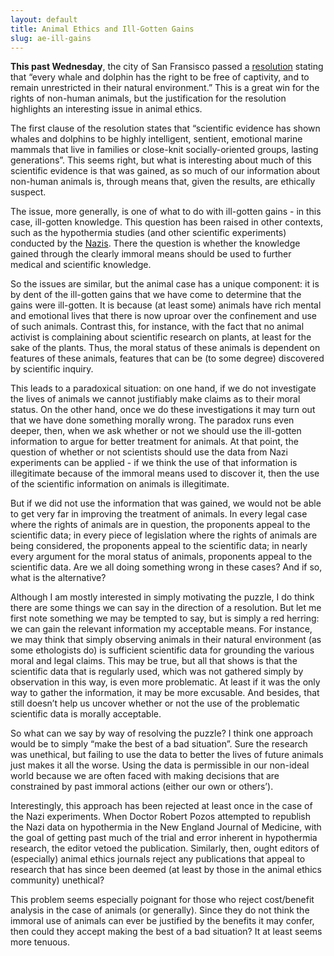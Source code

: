 ```yaml
---
layout: default
title: Animal Ethics and Ill-Gotten Gains
slug: ae-ill-gains
---
```

**This past Wednesday**, the city of San Fransisco passed a [resolution](https://sfgov.legistar.com/View.ashx?M=F&ID=3285466&GUID=AF43E996-E799-4A20-83C7-00C6B0860D74) stating that “every whale and dolphin has the right to be free of captivity, and to remain unrestricted in their natural environment.” This is a great win for the rights of non-human animals, but the justification for the resolution highlights an interesting issue in animal ethics.

The first clause of the resolution states that “scientific evidence has shown whales and dolphins to be highly intelligent, sentient, emotional marine mammals that live in families or close-knit socially-oriented groups, lasting generations”. This seems right, but what is interesting about much of this scientific evidence is that was gained, as so much of our information about non-human animals is, through means that, given the results, are ethically suspect.

The issue, more generally, is one of what to do with ill-gotten gains - in this case, ill-gotten knowledge. This question has been raised in other contexts, such as the hypothermia studies (and other scientific experiments) conducted by the [Nazis](http://www.jlaw.com/Articles/NaziMedEx.html). There the question is whether the knowledge gained through the clearly immoral means should be used to further medical and scientific knowledge.

So the issues are similar, but the animal case has a unique component: it is by dent of the ill-gotten gains that we have come to determine that the gains were ill-gotten. It is because (at least some) animals have rich mental and emotional lives that there is now uproar over the confinement and use of such animals. Contrast this, for instance, with the fact that no animal activist is complaining about scientific research on plants, at least for the sake of the plants. Thus, the moral status of these animals is dependent on features of these animals, features that can be (to some degree) discovered by scientific inquiry.

This leads to a paradoxical situation: on one hand, if we do not investigate the lives of animals we cannot justifiably make claims as to their moral status. On the other hand, once we do these investigations it may turn out that we have done something morally wrong. The paradox runs even deeper, then, when we ask whether or not we should use the ill-gotten information to argue for better treatment for animals. At that point, the question of whether or not scientists should use the data from Nazi experiments can be applied - if we think the use of that information is illegitimate because of the immoral means used to discover it, then the use of the scientific information on animals is illegitimate.

But if we did not use the information that was gained, we would not be able to get very far in improving the treatment of animals. In every legal case where the rights of animals are in question, the proponents appeal to the scientific data; in every piece of legislation where the rights of animals are being considered, the proponents appeal to the scientific data; in nearly every argument for the moral status of animals, proponents appeal to the scientific data. Are we all doing something wrong in these cases? And if so, what is the alternative?

Although I am mostly interested in simply motivating the puzzle, I do think there are some things we can say in the direction of a resolution. But let me first note something we may be tempted to say, but is simply a red herring: we can gain the relevant information my acceptable means. For instance, we may think that simply observing animals in their natural environment (as some ethologists do) is sufficient scientific data for grounding the various moral and legal claims. This may be true, but all that shows is that the scientific data that is regularly used, which was not gathered simply by observation in this way, is even more problematic. At least if it was the only way to gather the information, it may be more excusable. And besides, that still doesn’t help us uncover whether or not the use of the problematic scientific data is morally acceptable.

So what can we say by way of resolving the puzzle? I think one approach would be to simply “make the best of a bad situation”. Sure the research was unethical, but failing to use the data to better the lives of future animals just makes it all the worse. Using the data is permissible in our non-ideal world because we are often faced with making decisions that are constrained by past immoral actions (either our own or others’).

Interestingly, this approach has been rejected at least once in the case of the Nazi experiments. When Doctor Robert Pozos attempted to republish the Nazi data on hypothermia in the New England Journal of Medicine, with the goal of getting past much of the trial and error inherent in hypothermia research, the editor vetoed the publication. Similarly, then, ought editors of (especially) animal ethics journals reject any publications that appeal to research that has since been deemed (at least by those in the animal ethics community) unethical?

This problem seems especially poignant for those who reject cost/benefit analysis in the case of animals (or generally). Since they do not think the immoral use of animals can ever be justified by the benefits it may confer, then could they accept making the best of a bad situation? It at least seems more tenuous.